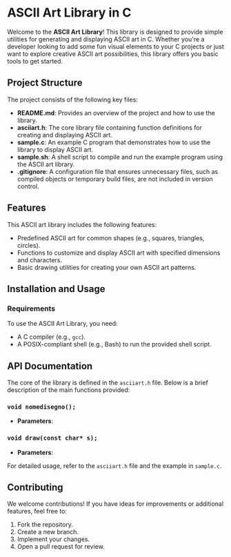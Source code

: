 # ASCII Art Library in C

Welcome to the **ASCII Art Library**! This library is designed to provide simple utilities for generating and displaying ASCII art in C. Whether you're a developer looking to add some fun visual elements to your C projects or just want to explore creative ASCII art possibilities, this library offers you basic tools to get started.

## Project Structure

The project consists of the following key files:

- **README.md**: Provides an overview of the project and how to use the library.
- **asciiart.h**: The core library file containing function definitions for creating and displaying ASCII art.
- **sample.c**: An example C program that demonstrates how to use the library to display ASCII art.
- **sample.sh**: A shell script to compile and run the example program using the ASCII art library.
- **.gitignore**: A configuration file that ensures unnecessary files, such as compiled objects or temporary build files, are not included in version control.

## Features

This ASCII art library includes the following features:
- Predefined ASCII art for common shapes (e.g., squares, triangles, circles).
- Functions to customize and display ASCII art with specified dimensions and characters.
- Basic drawing utilities for creating your own ASCII art patterns.
  
## Installation and Usage

### Requirements

To use the ASCII Art Library, you need:
- A C compiler (e.g., `gcc`).
- A POSIX-compliant shell (e.g., Bash) to run the provided shell script.


## API Documentation

The core of the library is defined in the `asciiart.h` file. Below is a brief description of the main functions provided:

### `void nomedisegno();`
- **Parameters**:


### `void draw(const char* s);`
- **Parameters**:



For detailed usage, refer to the `asciiart.h` file and the example in `sample.c`.

## Contributing

We welcome contributions! If you have ideas for improvements or additional features, feel free to:
1. Fork the repository.
2. Create a new branch.
3. Implement your changes.
4. Open a pull request for review.